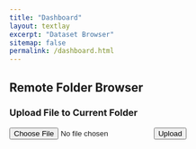```yaml
---
title: "Dashboard"
layout: textlay
excerpt: "Dataset Browser"
sitemap: false
permalink: /dashboard.html
---
```


<h2>Remote Folder Browser</h2>
<p id="currentPath"></p>
<ul id="itemList"></ul>

<h3>Upload File to Current Folder</h3>
<input type="file" id="uploadFile">
<button onclick="uploadFile()">Upload</button>

<div id="result"></div>

<script>
let currentPath = "/remote/axis-data";

document.addEventListener("DOMContentLoaded", () => {
    loadPath(currentPath);
});

async function loadPath(path) {
    const res = await fetch('https://gewang-deepreconserver3.bme.rpi.edu:8000/browse', {
        method: 'POST',
        headers: { 'Content-Type': 'application/json' },
        body: JSON.stringify({ path }),
        mode: 'cors',
        credentials: 'include'
    });

    const data = await res.json();
    const list = document.getElementById('itemList');
    const currentPathDisplay = document.getElementById('currentPath');

    list.innerHTML = '';
    currentPathDisplay.textContent = `Current Path: ${data.path}`;

    if (path !== "/remote/axis-data") {
        const backLi = document.createElement('li');
        backLi.innerHTML = `<a href="#" onclick="goUp()">⬅️ Back</a>`;
        list.appendChild(backLi);
    }

    if (data.status === 'success') {
        currentPath = data.path;
        data.items.forEach(item => {
            const li = document.createElement('li');
            if (item.type === 'folder') {
                li.innerHTML = `📁 <a href="#" onclick="loadPath('${currentPath}/${item.name}')">${item.name}</a>`;
            } else {
                li.innerHTML = `📄 ${item.name} <button onclick="downloadFile('${currentPath}/${item.name}')">Download</button>`;
            }
            list.appendChild(li);
        });
    } else {
        alert("Failed to load directory: " + data.error);
    }
}

function goUp() {
    const parts = currentPath.split('/');
    if (parts.length > 1) {
        parts.pop();
        currentPath = parts.join('/');
        loadPath(currentPath);
    }
}

async function downloadFile(filepath) {
    const encodedPath = encodeURIComponent(filepath);
    window.location.href = `https://gewang-deepreconserver3.bme.rpi.edu:8000/download?path=${encodedPath}`;
}

async function uploadFile() {
    const fileInput = document.getElementById('uploadFile');
    const file = fileInput.files[0];
    if (!file) {
        alert("Please select a file to upload.");
        return;
    }

    const formData = new FormData();
    formData.append('file', file);
    formData.append('path', currentPath);

    const res = await fetch('https://gewang-deepreconserver3.bme.rpi.edu:8000/upload', {
        method: 'POST',
        body: formData,
        mode: 'cors',
        credentials: 'include'
    });

    const data = await res.json();
    if (data.status === 'success') {
        alert("Upload successful!");
        loadPath(currentPath);
    } else {
        alert("Upload failed: " + data.error);
    }
}
</script>
